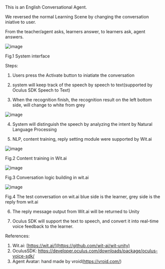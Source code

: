 This is an English Conversational Agent.

We reversed the normal Learning Scene by changing the conversation iniative to user.

From the teacher/agent asks, learners answer, to learners ask, agent answers.

![image](https://github.com/kokoL152/conversational-agent/assets/147573258/7cef0ffb-94c1-4222-b81e-16eb84fe5011)

Fig.1 System interface

Steps:

1. Users press the Activate button to iniatiate the conversation

2. system will keep track of the speech by speech to text(supported by Oculus SDK Speech to Text)
   
3. When the recognition finish, the recognition result on the left bottom side, will change to white from grey

![image](https://github.com/kokoL152/conversational-agent/assets/147573258/6d431f26-2a36-4617-8e24-a7ada2ed32ef)

4. System will distinguish the speech by analyzing the intent by Natural Language Processing
   
5. NLP, content training, reply setting module were supported by Wit.ai

![image](https://github.com/kokoL152/conversational-agent/assets/147573258/fefff8e6-945c-4349-a9ad-4714b28f8551)

Fig.2 Content training in Wit.ai

![image](https://github.com/kokoL152/conversational-agent/assets/147573258/69cae0a0-d310-4b4a-b663-85448dc28c13)

Fig.3 Conversation logic building in wit.ai


![image](https://github.com/kokoL152/conversational-agent/assets/147573258/3e7bf397-d1c0-42b0-a25a-115dcfdacc17)

Fig.4 The test conversation on wit.ai blue side is the learner, grey side is the reply from wit.ai

6. The reply message output from Wit.ai will be returned to Unity

7. Oculus SDK will support the text to speech, and convert it into real-time voice feedback to the learner.

References:
1. Wit.ai: [https://wit.ai/](https://github.com/wit-ai/wit-unity)
2. OculusSDK: https://developer.oculus.com/downloads/package/oculus-voice-sdk/
3. Agent Avatar: hand made by vroid(https://vroid.com/)

   
